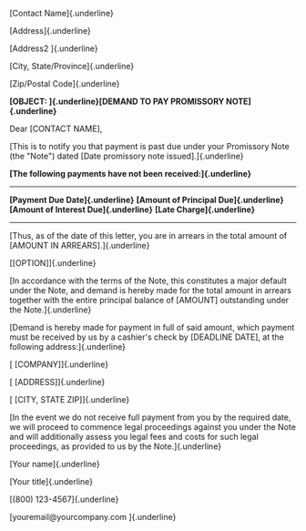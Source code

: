 [Contact Name]{.underline}

[Address]{.underline}

[Address2 ]{.underline}

[City, State/Province]{.underline}

[Zip/Postal Code]{.underline}

**[OBJECT: ]{.underline}[DEMAND TO PAY PROMISSORY NOTE]{.underline}**

Dear \[CONTACT NAME\],

[This is to notify you that payment is past due under your Promissory
Note (the "Note") dated \[Date promissory note issued\].]{.underline}

**[The following payments have not been received:]{.underline}**

  ------------------------------------ ------------------------------------------- ------------------------------------------ -------------------------------
  **[Payment Due Date]{.underline}**   **[Amount of Principal Due]{.underline}**   **[Amount of Interest Due]{.underline}**   **[Late Charge]{.underline}**
                                                                                                                              
                                                                                                                              
                                                                                                                              
                                                                                                                              
  ------------------------------------ ------------------------------------------- ------------------------------------------ -------------------------------

[Thus, as of the date of this letter, you are in arrears in the total
amount of \[AMOUNT IN ARREARS\].]{.underline}

[\[OPTION\]]{.underline}

[In accordance with the terms of the Note, this constitutes a major
default under the Note, and demand is hereby made for the total amount
in arrears together with the entire principal balance of \[AMOUNT\]
outstanding under the Note.]{.underline}

[Demand is hereby made for payment in full of said amount, which payment
must be received by us by a cashier's check by \[DEADLINE DATE\], at the
following address:]{.underline}

[ \[COMPANY\]]{.underline}

[ \[ADDRESS\]]{.underline}

[ \[CITY, STATE ZIP\]]{.underline}

[In the event we do not receive full payment from you by the required
date, we will proceed to commence legal proceedings against you under
the Note and will additionally assess you legal fees and costs for such
legal proceedings, as provided to us by the Note.]{.underline}

[Your name]{.underline}

[Your title]{.underline}

[(800) 123-4567]{.underline}

[youremail\@yourcompany.com ]{.underline}
